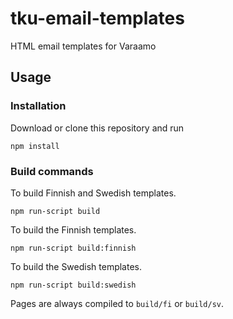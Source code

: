 # tku-email-templates
HTML email templates for Varaamo
## Usage
### Installation
Download or clone this repository and run 
```
npm install
```
### Build commands
To build Finnish and Swedish templates.
```
npm run-script build
```

To build the Finnish templates.
```
npm run-script build:finnish
```

To build the Swedish templates.
```
npm run-script build:swedish
```

Pages are always compiled to `build/fi` or `build/sv`.
